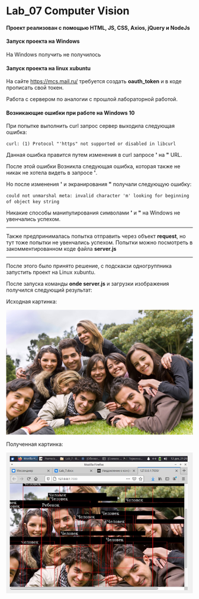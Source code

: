 # Lab_07 Computer Vision

#### Проект реализован с помощью HTML, JS, CSS, Axios, jQuery и NodeJs

#### Запуск проекта на Windows

На Windows получить не получилось

#### Запуск проекта на linux xubuntu

На сайте https://mcs.mail.ru/ требуется создать **oauth_token** и в коде прописать свой токен.

Работа с сервером по аналогии с прошлой лабораторной работой.

#### Возникающие ошибки при работе на Windows 10

При попытке выполнить curl запрос сервер выходила следующая ошибка: 
    
    curl: (1) Protocol "'https" not supported or disabled in libcurl

Данная ошибка правится путем изменения в curl запросе **'** на **"** URL.

После этой ошибки Возникла следующая ошибка, которая также не никак не хотела видеть в запросе **'**.

Но после изменения **'** и экранирования **"** получали следующую ошибку:

    could not unmarshal meta: invalid character 'm' looking for beginning of object key string

Никакие способы манипулирования символами **'** и **"** на Windows не увенчались успехом.

---

Также предпринималась попытка отправить через объект **request**, но тут тоже попытки не увенчались успехом. Попытки можно посмотреть в закомментированном коде файла **server.js**

---

После этого было принято решение, с подскакзи одногруппника запустить проект на Linux xubuntu.

После запуска команды **onde server.js** и загрузки изображения получился следующий результат:

Исходная картинка:

![](./group-of-young-peopl.jpeg)

Полученная картинка:

![](.//./img/result.jpg)